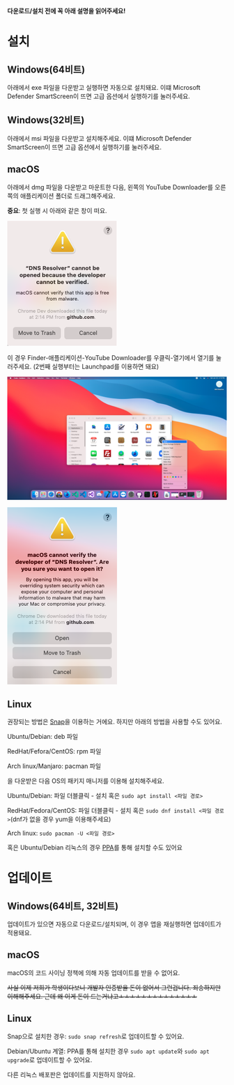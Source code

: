 **다운로드/설치 전에 꼭 아래 설명을 읽어주세요!**

# 설치

## Windows(64비트)

아래에서 exe 파일을 다운받고 실행하면 자동으로 설치돼요. 이떄 Microsoft Defender SmartScreen이 뜨면 고급 옵션에서 실행하기를 눌러주세요.

## Windows(32비트)

아래에서 msi 파일을 다운받고 설치해주세요. 이떄 Microsoft Defender SmartScreen이 뜨면 고급 옵션에서 실행하기를 눌러주세요.

## macOS

아래에서 dmg 파일을 다운받고 마운트한 다음, 왼쪽의 YouTube Downloader를 오른쪽의 애플리케이션 폴더로 드래그해주세요.

**__중요__**: 첫 실행 시 아래와 같은 창이 떠요. 

![Blocked](./macos-blocked.png)

이 경우 Finder-애플리케이션-YouTube Downloader를 우클릭-열기에서 열기를 눌러주세요. (2번째 실행부터는 Launchpad를 이용하면 돼요)

![Open-1](./macos-open-1.png)

![Open-2](./macos-open-2.png)

## Linux

권장되는 방법은 [Snap](https://snapcraft.io/youtube-downloader)을 이용하는 거에요. 하지만 아래의 방법을 사용할 수도 있어요.

Ubuntu/Debian: deb 파일

RedHat/Fefora/CentOS: rpm 파일

Arch linux/Manjaro: pacman 파일

을 다운받은 다음 OS의 패키지 매니저를 이용해 설치해주세요.

Ubuntu/Debian: 파일 더블클릭 - 설치 혹은 `sudo apt install <파일 경로>`

RedHat/Fedora/CentOS: 파일 더블클릭 - 설치 혹은 `sudo dnf install <파일 경로>`(dnf가 없을 경우 yum을 이용해주세요)

Arch linux: `sudo pacman -U <파일 경로>`

혹은 Ubuntu/Debian 리눅스의 경우 [PPA](https://github.com/team-int/ppa)를 통해 설치할 수도 있어요

# 업데이트

## Windows(64비트, 32비트)

업데이트가 있으면 자동으로 다운로드/설치되며, 이 경우 앱을 재실행하면 업데이트가 적용돼요.

## macOS

macOS의 코드 사이닝 정책에 의해 자동 업데이트를 받을 수 없어요.

~~사실 이제 저희가 학생이다보니 개발자 인증받을 돈이 없어서 그런겁니다. 죄송하지만 이해해주세요. 근데 왜 이게 돈이 드는거냐고ㅗㅗㅗㅗㅗㅗㅗㅗㅗㅗㅗㅗㅗㅗ~~

## Linux

Snap으로 설치한 경우: `sudo snap refresh`로 업데이트할 수 있어요.

Debian/Ubuntu 계열: PPA를 통해 설치한 경우 `sudo apt update`와 `sudo apt upgrade`로 업데이트할 수 있어요.

다른 리눅스 배포판은 업데이트를 지원하지 않아요.